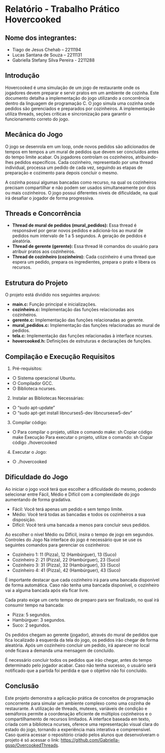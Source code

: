 # Relatório - Trabalho Prático Hovercooked

## Nome dos integrantes:
- Tiago de Jesus Chehab – 2211194
- Lucas Santana de Souza – 2211131
- Gabriella Stefany Silva Pereira - 2211288

## Introdução
Hovercooked é uma simulação de um jogo de restaurante onde os jogadores devem preparar e servir pratos em um ambiente de cozinha. Este documento detalha a implementação do jogo utilizando a concorrência dentro da linguagem de programação C. O jogo simula uma cozinha onde pedidos são gerenciados e preparados por cozinheiros. A implementação utiliza threads, seções críticas e sincronização para garantir o funcionamento correto do jogo.

## Mecânica do Jogo
O jogo se desenrola em um loop, onde novos pedidos são adicionados de tempos em tempos a um mural de pedidos que devem ser concluídos antes do tempo limite acabar. Os jogadores controlam os cozinheiros, atribuindo-lhes pedidos específicos. Cada cozinheiro, representado por uma thread individual, processa um pedido de cada vez, seguindo as etapas de preparação e cozimento para depois concluir o mesmo.

A cozinha possui algumas bancadas como recurso, na qual os cozinheiros precisam compartilhar e não podem ser usados simultaneamente por dois ou mais cozinheiros. O jogo possui diferentes níveis de dificuldade, na qual irá desafiar o jogador de forma progressiva.

## Threads e Concorrência
- **Thread de mural de pedidos (mural_pedidos):** Essa thread é responsável por gerar novos pedidos e adicioná-los ao mural de pedidos num intervalo de 1 a 5 segundos. A geração de pedidos é aleatória.
- **Thread de gerente (gerente):** Essa thread lê comandos do usuário para atribuir pratos aos cozinheiros.
- **Thread de cozinheiro (cozinheiro):** Cada cozinheiro é uma thread que espera um pedido, prepara os ingredientes, prepara o prato e libera os recursos.

## Estrutura do Projeto
O projeto está dividido nos seguintes arquivos:
- **main.c:** Função principal e inicializações.
- **cozinheiro.c:** Implementação das funções relacionadas aos cozinheiros.
- **gerente.c:** Implementação das funções relacionadas ao gerente.
- **mural_pedidos.c:** Implementação das funções relacionadas ao mural de pedidos.
- **tela.c:** Implementação das funções relacionadas à interface ncurses.
- **hovercooked.h:** Definições de estruturas e declarações de funções.

## Compilação e Execução Requisitos
1. Pré-requisitos: 

- ○ Sistema operacional Ubuntu.
- ○ Compilador GCC. 
- ○ Biblioteca ncurses.

2. Instalar as Bibliotecas Necessárias:
 
- ○ “sudo apt-update”
- ○ “sudo apt-get install libncurses5-dev libncursesw5-dev” 

3. Compilar código: 

- ○ Para compilar o projeto, utilize o comando make: sh Copiar código make Execução Para executar o projeto, utilize o comando: sh Copiar código ./hovercooked

4. Executar o Jogo: 
- ○ ./hovercooked

## Dificuldade do Jogo
Ao iniciar o jogo você terá que escolher a dificuldade do mesmo, podendo selecionar entre Fácil, Médio e Difícil com a complexidade do jogo aumentando de forma gradativa. 

- Fácil: Você terá apenas um pedido e sem tempo limite.
- Médio: Você terá todas as bancadas e todos os cozinheiros a sua disposição.
- Difícil: Você terá uma bancada a menos para concluir seus pedidos.

Ao escolher o nível Médio ou Difícil, insira o tempo de jogo em segundos.
Controles do Jogo
Na interface do jogo é necessário que se use os seguintes comandos para gerenciar os cozinheiros: 

- Cozinheiro 1: 11 (Pizza), 12 (Hambúrguer), 13 (Suco) 
- Cozinheiro 2: 21 (Pizza), 22 (Hambúrguer), 23 (Suco) 
- Cozinheiro 3: 31 (Pizza), 32 (Hambúrguer), 33 (Suco) 
- Cozinheiro 4: 41 (Pizza), 42 (Hambúrguer), 43 (Suco)

É importante destacar que cada cozinheiro irá para uma bancada disponível de forma automática. Caso não tenha uma bancada disponível, o cozinheiro vai a alguma bancada após ela ficar livre.

Cada prato exige um certo tempo de preparo para ser finalizado, no qual irá consumir tempo na bancada: 

- Pizza: 5 segundos.
- Hambúrguer: 3 segundos.
- Suco: 2 segundos.

Os pedidos chegam ao gerente (jogador), através do mural de pedidos que fica localizado à esquerda da tela do jogo, os pedidos irão chegar de forma aleatória. Após um cozinheiro concluir um pedido, irá aparecer no local onde ficava a demanda uma mensagem de concluído. 

É necessário concluir todos os pedidos que irão chegar, antes do tempo determinado pelo jogador acabar. Caso não tenha sucesso, o usuário será notificado que a partida foi perdida e que o objetivo não foi concluído. 

## Conclusão
Este projeto demonstra a aplicação prática de conceitos de programação concorrente para simular um ambiente complexo como uma cozinha de restaurante. 
A utilização de threads, mutexes, variáveis de condição e semáforos permite a coordenação eficiente de múltiplos cozinheiros e o compartilhamento de recursos limitados. A interface baseada em texto, criada com a biblioteca ncurses, oferece uma representação visual clara do estado do jogo, tornando a experiência mais interativa e compreensível.
Caso queira acessar o repositório criado pelos alunos que desenvolveram o projeto é só acessar o link: https://github.com/Gabriella-gssp/OvercookedThreads.
